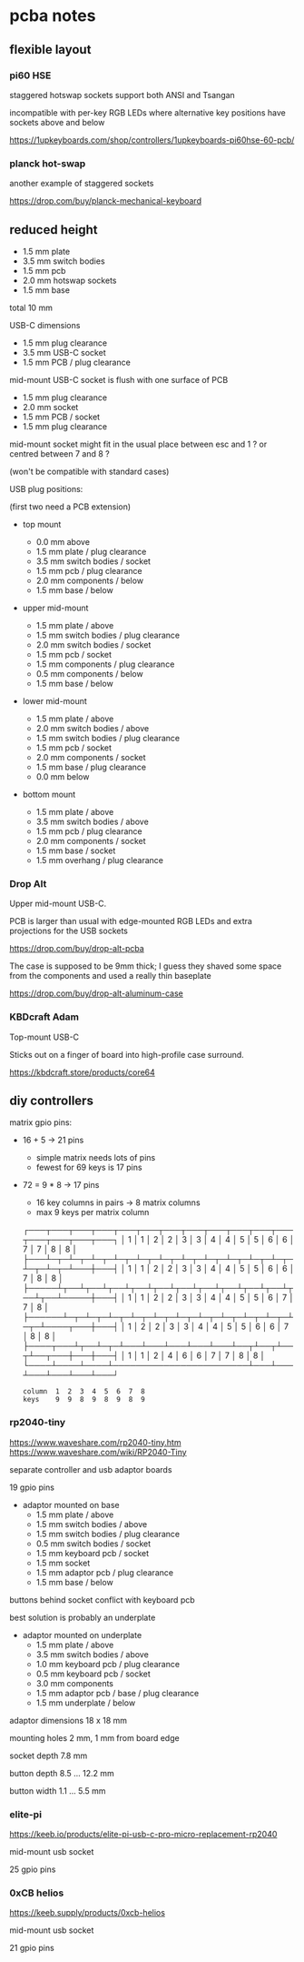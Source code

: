 pcba notes
==========


flexible layout
---------------

### pi60 HSE

staggered hotswap sockets support both ANSI and Tsangan

incompatible with per-key RGB LEDs where alternative key positions
have sockets above and below

https://1upkeyboards.com/shop/controllers/1upkeyboards-pi60hse-60-pcb/

### planck hot-swap

another example of staggered sockets

https://drop.com/buy/planck-mechanical-keyboard


reduced height
--------------

  * 1.5 mm plate
  * 3.5 mm switch bodies
  * 1.5 mm pcb
  * 2.0 mm hotswap sockets
  * 1.5 mm base

total 10 mm

USB-C dimensions

  * 1.5 mm plug clearance
  * 3.5 mm USB-C socket
  * 1.5 mm PCB / plug clearance

mid-mount USB-C socket is flush with one surface of PCB

  * 1.5 mm plug clearance
  * 2.0 mm socket
  * 1.5 mm PCB / socket
  * 1.5 mm plug clearance

mid-mount socket might fit in the usual place between esc and 1 ?
or centred between 7 and 8 ?

(won't be compatible with standard cases)

USB plug positions:

(first two need a PCB extension)

  * top mount
      - 0.0 mm above
      - 1.5 mm plate / plug clearance
      - 3.5 mm switch bodies / socket
      - 1.5 mm pcb / plug clearance
      - 2.0 mm components / below
      - 1.5 mm base / below

  * upper mid-mount
      - 1.5 mm plate / above
      - 1.5 mm switch bodies / plug clearance
      - 2.0 mm switch bodies / socket
      - 1.5 mm pcb / socket
      - 1.5 mm components / plug clearance
      - 0.5 mm components / below
      - 1.5 mm base / below

  * lower mid-mount
      - 1.5 mm plate / above
      - 2.0 mm switch bodies / above
      - 1.5 mm switch bodies / plug clearance
      - 1.5 mm pcb / socket
      - 2.0 mm components / socket
      - 1.5 mm base / plug clearance
      - 0.0 mm below

  * bottom mount
      - 1.5 mm plate / above
      - 3.5 mm switch bodies / above
      - 1.5 mm pcb / plug clearance
      - 2.0 mm components / socket
      - 1.5 mm base / socket
      - 1.5 mm overhang / plug clearance

### Drop Alt

Upper mid-mount USB-C.

PCB is larger than usual with edge-mounted RGB LEDs
and extra projections for the USB sockets

https://drop.com/buy/drop-alt-pcba

The case is supposed to be 9mm thick; I guess they shaved some space
from the components and used a really thin baseplate

https://drop.com/buy/drop-alt-aluminum-case

### KBDcraft Adam

Top-mount USB-C

Sticks out on a finger of board into high-profile case surround.

https://kbdcraft.store/products/core64


diy controllers
---------------

matrix gpio pins:

  - 16 + 5 -> 21 pins
      * simple matrix needs lots of pins
      * fewest for 69 keys is 17 pins

  - 72 = 9 * 8 -> 17 pins
      * 16 key columns in pairs -> 8 matrix columns
      * max 9 keys per matrix column

    ┌───┬───┬───┬───┬───┬───┬───┬───┬───┬───┬───┬───┬───┬───┬───┬───┐
    │ 1 │ 1 │ 2 │ 2 │ 3 │ 3 │ 4 │ 4 │ 5 │ 5 │ 6 │ 6 │ 7 │ 7 │ 8 │ 8 │
    ├───┴─┬─┴─┬─┴─┬─┴─┬─┴─┬─┴─┬─┴─┬─┴─┬─┴─┬─┴─┬─┴─┬─┴─┬─┴─┬─┴───┼───┤
    │   1 │ 1 │ 2 │ 2 │ 3 │ 3 │ 4 │ 4 │ 5 │ 5 │ 6 │ 6 │ 7 │   8 │ 8 │
    ├─────┴┬──┴┬──┴┬──┴┬──┴┬──┴┬──┴┬──┴┬──┴┬──┴┬──┴┬──┴┬──┴─────┼───┤
    │    1 │ 1 │ 2 │ 2 │ 3 │ 3 │ 4 │ 4 │ 5 │ 5 │ 6 │ 7 │ 7      │ 8 │
    ├──────┴─┬─┴─┬─┴─┬─┴─┬─┴─┬─┴─┬─┴─┬─┴─┬─┴─┬─┴─┬─┴─┬─┴────┬───┼───┤
    │   1    │ 2 │ 2 │ 3 │ 3 │ 4 │ 4 │ 5 │ 5 │ 6 │ 6 │  7   │ 8 │ 8 │
    ├────┬───┴┬──┴─┬─┴───┴───┴───┴───┴───┴──┬┴──┬┴──┬┴──┬───┼───┼───┤
    │  1 │ 1  │  2 │            4           │ 6 │ 6 │ 7 │ 7 │ 8 │ 8 │
    └────┴────┴────┴────────────────────────┴───┴───┴───┴───┴───┴───┘

        column  1  2  3  4  5  6  7  8
        keys    9  9  8  9  8  9  8  9


### rp2040-tiny

https://www.waveshare.com/rp2040-tiny.htm
https://www.waveshare.com/wiki/RP2040-Tiny

separate controller and usb adaptor boards

19 gpio pins

  * adaptor mounted on base
      - 1.5 mm plate / above
      - 1.5 mm switch bodies / above
      - 1.5 mm switch bodies / plug clearance
      - 0.5 mm switch bodies / socket
      - 1.5 mm keyboard pcb / socket
      - 1.5 mm socket
      - 1.5 mm adaptor pcb / plug clearance
      - 1.5 mm base / below

buttons behind socket conflict with keyboard pcb

best solution is probably an underplate

  * adaptor mounted on underplate
      - 1.5 mm plate / above
      - 3.5 mm switch bodies / above
      - 1.0 mm keyboard pcb / plug clearance
      - 0.5 mm keyboard pcb / socket
      - 3.0 mm components
      - 1.5 mm adaptor pcb / base / plug clearance
      - 1.5 mm underplate / below

adaptor dimensions 18 x 18 mm

mounting holes 2 mm, 1 mm from board edge

socket depth 7.8 mm

button depth 8.5 ... 12.2 mm

button width 1.1 ... 5.5 mm


### elite-pi

https://keeb.io/products/elite-pi-usb-c-pro-micro-replacement-rp2040

mid-mount usb socket

25 gpio pins

### 0xCB helios

https://keeb.supply/products/0xcb-helios

mid-mount usb socket

21 gpio pins
